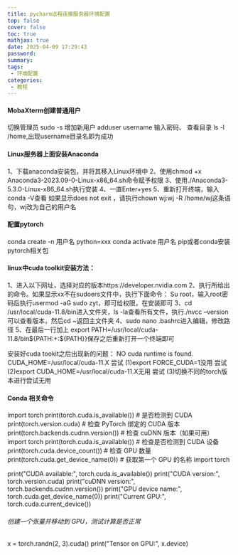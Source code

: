 ```yaml
---
title: pycharm远程连接服务器环境配置
top: false
cover: false
toc: true
mathjax: true
date: 2025-04-09 17:29:43
password:
summary:
tags:
 - 环境配置
categories:
 - 教程
---
```

#### MobaXterm创建普通用户
切换管理员 sudo -s 
增加新用户 adduser username
输入密码、
查看目录 ls -l /home,出现username目录名即为成功
#### Linux服务器上面安装Anaconda
1、下载anaconda安装包，并将其移入Linux环境中
2、使用chmod +x Anaconda3-2023.09-0-Linux-x86_64.sh命令赋予权限
3、使用./Anaconda3-5.3.0-Linux-x86_64.sh执行安装
4、一直Enter+yes
5、重新打开终端，输入conda -V查看
如果显示does not exit ，请执行chown wj:wj -R /home/wj这条语句，wj改为自己的用户名
#### 配置pytorch
conda create -n 用户名 python=xxx
conda activate 用户名
pip或者conda安装pytorch相关包

#### linux中cuda toolkit安装方法：
1、进入以下网址，选择对应的版本https://developer.nvidia.com
2、执行所给出的命令。如果显示xx不在sudoers文件中，执行下面命令：
	Su root，输入root密码后执行usermod -aG sudo zyt，即可给权限，在安装即可
3、cd /usr/local/cuda-11.8/bin进入文件夹，ls -la查看所有文件，执行./nvcc –version可以查看版本，然后cd ~返回主文件夹
4、sudo nano .bashrc进入编辑，修改路径
5、在最后一行加上 export PATH=/usr/local/cuda-11.8/bin${PATH:+:${PATH}}保存之后重新打开一个终端即可

安装好cuda tookit之后出现新的问题：
NO cuda runtime is found. CUDA_HOME=/usr/local/cuda-11.X
尝试 (1)export FORCE_CUDA=1没用
尝试 (2)export CUDA_HOME=/usr/local/cuda-11.X无用
尝试 (3)切换不同的torch版本进行尝试无用

#### Conda 相关命令
import torch
print(torch.cuda.is_available())  # 是否检测到 CUDA
print(torch.version.cuda)         # 检查 PyTorch 绑定的 CUDA 版本
print(torch.backends.cudnn.version())  # 检查 cuDNN 版本（如果可用）
import torch
print(torch.cuda.is_available())  # 检查是否检测到 CUDA 设备
print(torch.cuda.device_count())  # 检查 GPU 数量
print(torch.cuda.get_device_name(0))  # 获取第一个 GPU 的名称
import torch

print("CUDA available:", torch.cuda.is_available())
print("CUDA version:", torch.version.cuda)
print("cuDNN version:", torch.backends.cudnn.version())
print("GPU device name:", torch.cuda.get_device_name(0))
print("Current GPU:", torch.cuda.current_device())

###### 创建一个张量并移动到 GPU，测试计算是否正常
x = torch.randn(2, 3).cuda()
print("Tensor on GPU:", x.device)

